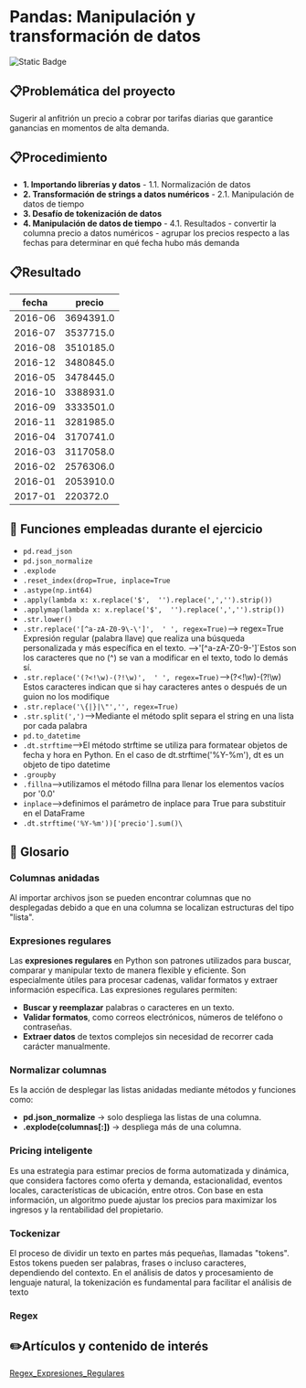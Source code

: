 # Pandas: Manipulación y transformación de datos
![Static Badge](https://img.shields.io/badge/Certificado_del_curso-Alura?logo=pandas&color=%231e4181&link=https%3A%2F%2Fapp.aluracursos.com%2Fcertificate%2Fguz27-unameconomia%2Fpandas-transformacion-manipulacion-datos)

## **📋Problemática del proyecto**
Sugerir al anfitrión un precio a cobrar por tarifas diarias que garantice ganancias en momentos de alta demanda.

## **📋Procedimiento**
- **1. Importando librerías y datos**
			-  1.1. Normalización de datos
- **2. Transformación de strings a datos numéricos**
			- 2.1. Manipulación de datos de tiempo
- **3. Desafío de tokenización de datos**
- **4. Manipulación de datos de tiempo**
			- 4.1. Resultados
					-  convertir la columna precio a datos numéricos
					- agrupar los precios respecto a las fechas para determinar en qué fecha hubo más demanda


## **📋Resultado**
|fecha|precio|
|---|---|
|2016-06|3694391\.0|
|2016-07|3537715\.0|
|2016-08|3510185\.0|
|2016-12|3480845\.0|
|2016-05|3478445\.0|
|2016-10|3388931\.0|
|2016-09|3333501\.0|
|2016-11|3281985\.0|
|2016-04|3170741\.0|
|2016-03|3117058\.0|
|2016-02|2576306\.0|
|2016-01|2053910\.0|
|2017-01|220372\.0|

## 🤖 Funciones empleadas durante el ejercicio

 - `pd.read_json`
 - `pd.json_normalize`
 - `.explode`
 - `.reset_index(drop=True, inplace=True`
 - `.astype(np.int64)`
 - `.apply(lambda x: x.replace('$',  '').replace(',','').strip())`
 - `.applymap(lambda x: x.replace('$',  '').replace(',','').strip())`
 - `.str.lower()`
 - `.str.replace('[^a-zA-Z0-9\-\']',  ' ', regex=True)`--> regex=True Expresión regular (palabra llave) que realiza una búsqueda personalizada y más específica en el texto.
 -->'[^a-zA-Z0-9\-\']´Estos son los caracteres que no (^) se van a modificar en el texto, todo lo demás sí.
 - `.str.replace('(?<!\w)-(?!\w)',  ' ', regex=True)`-->(?<!\w)-(?!\w) Estos caracteres indican que si hay caracteres antes o después de un guion no los modifique
 - `.str.replace('\{|}|\"','', regex=True)`
 - `.str.split(',')`-->Mediante el método split separa el string en una lista por cada palabra
 - `pd.to_datetime`
 - `.dt.strftime`-->El método strftime se utiliza para formatear objetos de fecha y hora en Python. En el caso de dt.strftime('%Y-%m'), dt es un objeto de tipo datetime
 - `.groupby`
 - `.fillna`-->utilizamos el método fillna para llenar los elementos vacíos por '0.0'
 - `inplace`-->definimos el parámetro de inplace para True para substituir en el DataFrame
 - `.dt.strftime('%Y-%m'))['precio'].sum()\`


## 📒 Glosario
### Columnas anidadas
Al importar archivos json se pueden encontrar columnas que no desplegadas debido a que en una columna se localizan estructuras del tipo "lista".

### Expresiones regulares
Las **expresiones regulares** en Python son patrones utilizados para buscar, comparar y manipular texto de manera flexible y eficiente. Son especialmente útiles para procesar cadenas, validar formatos y extraer información específica.
Las expresiones regulares permiten:
-   **Buscar y reemplazar** palabras o caracteres en un texto.
-   **Validar formatos**, como correos electrónicos, números de teléfono o contraseñas.
-   **Extraer datos** de textos complejos sin necesidad de recorrer cada carácter manualmente.

### Normalizar columnas
Es la acción de desplegar las listas anidadas mediante métodos y funciones como:
- **pd.json_normalize** -> solo despliega las listas de una columna.
- **.explode(columnas[:])** -> despliega más de una columna.

### Pricing inteligente
Es una estrategia para estimar precios de forma automatizada y dinámica, que considera factores como oferta y demanda, estacionalidad, eventos locales, características de ubicación, entre otros. Con base en esta información, un algoritmo puede ajustar los precios para maximizar los ingresos y la rentabilidad del propietario.

### Tockenizar
El proceso de dividir un texto en partes más pequeñas, llamadas "tokens". Estos tokens pueden ser palabras, frases o incluso caracteres, dependiendo del contexto. En el análisis de datos y procesamiento de lenguaje natural, la tokenización es fundamental para facilitar el análisis de texto

### Regex

## ✏️Artículos y contenido de interés
[Regex_Expresiones_Regulares](https://www.alura.com.br/artigos/principais-casos-uso-regex-para-tratamento-dados?_gl=1*1nnru91*_gcl_au*MTcwNTc2NjQ5Ny4xNzQzNjAwMjM3*_ga*NzU3MzMzMjc1LjE3NDM2MDAyMzY.*_ga_WWRP4FFDZK*czE3NDgwOTk5NzEkbzEyOCRnMSR0MTc0ODEwMjUxMCRqNjAkbDAkaDAkZHVPSzIteEdCY2p1blplTFdKdHhSSHVVYkRGZ3RyRDFqYXc.)
